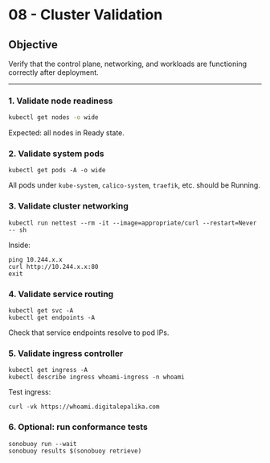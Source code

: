 # 08 - Cluster Validation

## Objective
Verify that the control plane, networking, and workloads are functioning correctly after deployment.

---

### 1. Validate node readiness
```bash
kubectl get nodes -o wide
```
Expected: all nodes in Ready state.

### 2. Validate system pods
```
kubectl get pods -A -o wide
```
All pods under `kube-system`, `calico-system`, `traefik`, etc. should be Running.

### 3. Validate cluster networking
```
kubectl run nettest --rm -it --image=appropriate/curl --restart=Never -- sh
```
Inside:
```
ping 10.244.x.x
curl http://10.244.x.x:80
exit
```

### 4. Validate service routing
```
kubectl get svc -A
kubectl get endpoints -A
```
Check that service endpoints resolve to pod IPs.

### 5. Validate ingress controller
```
kubectl get ingress -A
kubectl describe ingress whoami-ingress -n whoami
```
Test ingress:
```
curl -vk https://whoami.digitalepalika.com
```

### 6. Optional: run conformance tests
```
sonobuoy run --wait
sonobuoy results $(sonobuoy retrieve)
```
